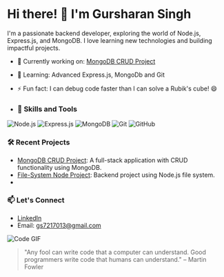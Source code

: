 # Hi there! 👋 I'm Gursharan Singh

I'm a passionate backend developer, exploring the world of Node.js, Express.js, and MongoDB. I love learning new technologies and building impactful projects.

- 🔭 Currently working on: [MongoDB CRUD Project](https://github.com/Gursharan2412/mongodb-crud-project)
- 🌱 Learning: Advanced Express.js, MongoDb and Git
- ⚡ Fun fact: I can debug code faster than I can solve a Rubik's cube! 😄

- ### 🚀 Skills and Tools
![Node.js](https://img.shields.io/badge/Node.js-339933?style=for-the-badge&logo=node-dot-js&logoColor=white)
![Express.js](https://img.shields.io/badge/Express.js-000000?style=for-the-badge&logo=express&logoColor=white)
![MongoDB](https://img.shields.io/badge/MongoDB-47A248?style=for-the-badge&logo=mongodb&logoColor=white)
![Git](https://img.shields.io/badge/Git-F05032?style=for-the-badge&logo=git&logoColor=white)
![GitHub](https://img.shields.io/badge/GitHub-181717?style=for-the-badge&logo=github&logoColor=white)

### 🛠️ Recent Projects
- [MongoDB CRUD Project](https://github.com/Gursharan2412/mongodb-crud-project): A full-stack application with CRUD functionality using MongoDB.
- [File-System Node Project](https://github.com/Gursharan2412/file-system-node-project): Backend project using Node.js file system.
- 
### 📫 Let's Connect
- [LinkedIn](https://www.linkedin.com/in/gursharan-singh-mern-developer/)
- Email: gs7217013@gmail.com

![Code GIF](https://media.giphy.com/media/VTtANKl0beDFQRLDTh/giphy.gif)

> "Any fool can write code that a computer can understand. Good programmers write code that humans can understand." – Martin Fowler




<!--
**Gursharan2412/Gursharan2412** is a ✨ _special_ ✨ repository because its `README.md` (this file) appears on your GitHub profile.

Here are some ideas to get you started:

- 🔭 I’m currently working on ...
- 🌱 I’m currently learning ...
- 👯 I’m looking to collaborate on ...
- 🤔 I’m looking for help with ...
- 💬 Ask me about ...
- 📫 How to reach me: ...
- 😄 Pronouns: ...
- ⚡ Fun fact: ...
-->

